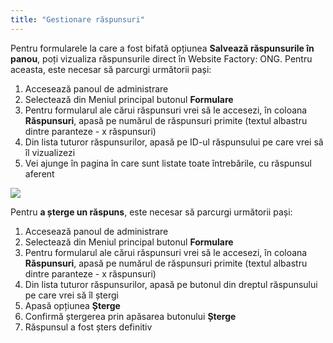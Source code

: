 ```yaml
---
title: "Gestionare răspunsuri"
---
```


Pentru formularele la care a fost bifată opțiunea **Salvează
răspunsurile în panou**, poți vizualiza răspunsurile direct în Website
Factory: ONG. Pentru aceasta, este necesar să parcurgi următorii pași:

1)  Accesează panoul de administrare
2)  Selectează din Meniul principal butonul **Formulare**
3)  Pentru formularul ale cărui răspunsuri vrei să le accesezi, în
    coloana **Răspunsuri**, apasă pe numărul de răspunsuri primite
    (textul albastru dintre paranteze - x răspunsuri)
4)  Din lista tuturor răspunsurilor, apasă pe ID-ul răspunsului pe care
    vrei să îl vizualizezi
5)  Vei ajunge în pagina în care sunt listate toate întrebările, cu
    răspunsul aferent

<a href="/build/help/025.png">
    <img src="/build/help/025.png" />
</a>

Pentru **a șterge un răspuns**, este necesar să parcurgi următorii pași:

1)  Accesează panoul de administrare
2)  Selectează din Meniul principal butonul **Formulare**
3)  Pentru formularul ale cărui răspunsuri vrei să le accesezi, în
    coloana **Răspunsuri**, apasă pe numărul de răspunsuri primite
    (textul albastru dintre paranteze - x răspunsuri)
4)  Din lista tuturor răspunsurilor, apasă pe butonul din dreptul
    răspunsului pe care vrei să îl ștergi
5)  Apasă opțiunea **Șterge**
6)  Confirmă ștergerea prin apăsarea butonului **Șterge**
7)  Răspunsul a fost șters definitiv

